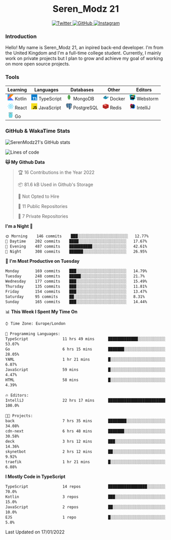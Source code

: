 <div align="center">
  <h1>Seren_Modz 21</h1>
  <a href="https://twitter.com/SerenModz21">
    <img alt="Twitter" src="https://img.shields.io/badge/twitter%20-%231DA1F2.svg?&style=for-the-badge&logo=Twitter&logoColor=white">
  </a>
  <a href="https://github.com/SerenModz21">
    <img alt="GitHub" src="https://img.shields.io/badge/github%20-%23121011.svg?&style=for-the-badge&logo=github&logoColor=white">
  </a>
  <a href="https://www.instagram.com/serenmodz21">
    <img alt="Instagram" src="https://img.shields.io/badge/instagram%20-%23E4405F.svg?&style=for-the-badge&logo=Instagram&logoColor=white">
  </a>
</div>

### Introduction

Hello! My name is Seren_Modz 21, an inpired back-end developer. I'm from the United Kingdom and I'm a full-time college student. Currently, I mainly work on private projects but I plan to grow and achieve my goal of working on more open source projects. 

### Tools

 **Learning**                                        | **Languages**                                               | **Databases**                                               | **Other**                                           | **Editors**                                                  
-----------------------------------------------------|-------------------------------------------------------------|-------------------------------------------------------------|-----------------------------------------------------|--------------------------------------------------------------
 <img width="19px" src="./assets/kotlin.svg"> Kotlin | <img width="19px" src="./assets/typescript.svg"> TypeScript | <img width="19px" src="./assets/mongodb.svg"> MongoDB       | <img width="19px" src="./assets/docker.svg"> Docker | <img width="19px" src="./assets/webstorm.svg"> Webstorm      
 <img width="19px" src="./assets/react.svg"> React   | <img width="19px" src="./assets/javascript.svg"> JavaScript | <img width="19px" src="./assets/postgresql.svg"> PostgreSQL | <img width="19px" src="./assets/redis.svg"> Redis   | <img width="19px" src="./assets/intellij-idea.svg"> IntelliJ
 <img width="19px" src="./assets/go.svg"> Go         |                                                             |                                                             |                                                     |                                                                                                               

### GitHub & WakaTime Stats

![SerenModz21's GitHub stats](https://github-readme-stats.vercel.app/api?username=SerenModz21&show_icons=true&theme=dark)

<!--START_SECTION:waka-->
![Lines of code](https://img.shields.io/badge/From%20Hello%20World%20I%27ve%20Written-37599%20lines%20of%20code-blue)

**🐱 My Github Data** 

> 🏆 16 Contributions in the Year 2022
 > 
> 📦 81.6 kB Used in Github's Storage 
 > 
> 🚫 Not Opted to Hire
 > 
> 📜 11 Public Repositories 
 > 
> 🔑 7 Private Repositories  
 > 
**I'm a Night 🦉** 

```text
🌞 Morning    146 commits    ███░░░░░░░░░░░░░░░░░░░░░░   12.77% 
🌆 Daytime    202 commits    ████░░░░░░░░░░░░░░░░░░░░░   17.67% 
🌃 Evening    487 commits    ██████████░░░░░░░░░░░░░░░   42.61% 
🌙 Night      308 commits    ██████░░░░░░░░░░░░░░░░░░░   26.95%

```
📅 **I'm Most Productive on Tuesday** 

```text
Monday       169 commits    ███░░░░░░░░░░░░░░░░░░░░░░   14.79% 
Tuesday      248 commits    █████░░░░░░░░░░░░░░░░░░░░   21.7% 
Wednesday    177 commits    ███░░░░░░░░░░░░░░░░░░░░░░   15.49% 
Thursday     135 commits    ███░░░░░░░░░░░░░░░░░░░░░░   11.81% 
Friday       154 commits    ███░░░░░░░░░░░░░░░░░░░░░░   13.47% 
Saturday     95 commits     ██░░░░░░░░░░░░░░░░░░░░░░░   8.31% 
Sunday       165 commits    ███░░░░░░░░░░░░░░░░░░░░░░   14.44%

```


📊 **This Week I Spent My Time On** 

```text
⌚︎ Time Zone: Europe/London

💬 Programming Languages: 
TypeScript               11 hrs 49 mins      █████████████░░░░░░░░░░░░   53.07% 
Go                       6 hrs 15 mins       ███████░░░░░░░░░░░░░░░░░░   28.05% 
YAML                     1 hr 21 mins        █░░░░░░░░░░░░░░░░░░░░░░░░   6.07% 
JavaScript               59 mins             █░░░░░░░░░░░░░░░░░░░░░░░░   4.47% 
HTML                     58 mins             █░░░░░░░░░░░░░░░░░░░░░░░░   4.39%

🔥 Editors: 
IntelliJ                 22 hrs 17 mins      █████████████████████████   100.0%

🐱‍💻 Projects: 
back                     7 hrs 35 mins       ████████░░░░░░░░░░░░░░░░░   34.08% 
cdn-next                 6 hrs 48 mins       ███████░░░░░░░░░░░░░░░░░░   30.58% 
deck                     3 hrs 12 mins       ███░░░░░░░░░░░░░░░░░░░░░░   14.36% 
skynetbot                2 hrs 12 mins       ██░░░░░░░░░░░░░░░░░░░░░░░   9.92% 
traefik                  1 hr 21 mins        █░░░░░░░░░░░░░░░░░░░░░░░░   6.08%

```

**I Mostly Code in TypeScript** 

```text
TypeScript               14 repos            █████████████████░░░░░░░░   70.0% 
Kotlin                   3 repos             ███░░░░░░░░░░░░░░░░░░░░░░   15.0% 
JavaScript               2 repos             ██░░░░░░░░░░░░░░░░░░░░░░░   10.0% 
EJS                      1 repo              █░░░░░░░░░░░░░░░░░░░░░░░░   5.0%

```



 Last Updated on 17/01/2022
<!--END_SECTION:waka-->
